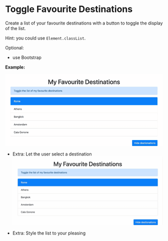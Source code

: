 # Toggle Favourite Destinations

Create a list of your favourite destinations with a button to toggle the display of the list.

Hint: you could use `Element.classList`.

Optional:

- use Bootstrap

**Example:**

![screenshot](toggle.gif)

- Extra: Let the user select a destination
![screenshot](select.gif)

- Extra: Style the list to your pleasing
